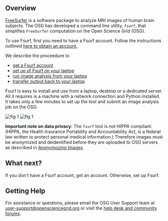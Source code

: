[title]: - "Introduction to Fsurf and FreeSurfer"
 
## Overview

[FreeSurfer](http://freesurfer.net/) is a software package to analyze MRI images of human brain subjects. The OSG has developed a command line utility, `fsurf`, that simplifies `FreeSurfer` computation on the Open 
Science Grid (OSG).  

To use Fsurf, first you need to have a Fsurf account. Follow the instructions outlined [here to obtain an account.](https://support.opensciencegrid.org/support/solutions/articles/12000008487-request-a-fsurf-account-)

We describe the proceedure to 

* [get a Fsurf account](https://support.opensciencegrid.org/support/solutions/articles/12000008487-request-a-fsurf-account-)
* [set up of Fsurf on your laptop](https://support.opensciencegrid.org/support/solutions/articles/12000008488-set-up-fsurf-on-your-laptop)
* [run image analysis from your laptop](https://support.opensciencegrid.org/support/solutions/articles/12000008490-anlysis-of-a-brain-mri-scan)
* [transfer output back to your laptop](https://support.opensciencegrid.org/support/solutions/articles/12000008491-managing-your-output-files)


Fsurf is easy to install and use from a laptop, desktop or a dedicated server. All it requires is a machine with a network connection and Python installed.  It takes only a few minutes to set up the tool and submit an image analysis job on the OSG.  

![fig 1](https://raw.githubusercontent.com/OSGConnect/connectbook/FsurfRemote/master/Figs/Fsurfv1.png) 
![fig 1](https://raw.githubusercontent.com/OSGConnect/tutorial-FreeSurfer/master/Figs/freesurfer_image_from_net.png )


**Important note on data privacy**: The `fsurf` tool is *not* HIPPA compliant. (HIPPA, the Health Insurance Portability and Accountability Act, is a federal law written to protect personal medical information.) Therefore images must be anonymized and deidentified before they are uploaded to OSG servers as described in
[Anonymozing Images](https://support.opensciencegrid.org/support/solutions/articles/12000008493-anonymizing-images)

## What next?
If you don't have a Fsurf account, get an account. Otherwise, set up Fsurf. 

## Getting Help
For assistance or questions, please email the OSG User Support team  at [user-support@opensciencegrid.org](mailto:user-support@opensciencegrid.org) or visit the [help desk and community forums](http://support.opensciencegrid.org).


